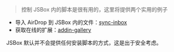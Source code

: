 > 控制 JSBox 内的脚本是很有用的，这里将提供两个实用的例子

- 导入 AirDrop 到 JSBox 内的文件：[sync-inbox](https://github.com/cyanzhong/xTeko/blob/master/extension-demos/sync-inbox.js)
- 获取在线的扩展：[addin-gallery](https://github.com/cyanzhong/xTeko/blob/master/extension-demos/addin-gallery.js)

JSBox 默认并不会提供任何安装脚本的方式，这是出于安全考虑。